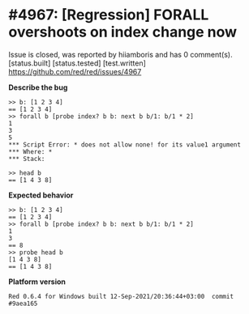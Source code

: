 
#4967: [Regression] FORALL overshoots on index change now
================================================================================
Issue is closed, was reported by hiiamboris and has 0 comment(s).
[status.built] [status.tested] [test.written]
<https://github.com/red/red/issues/4967>

**Describe the bug**
```
>> b: [1 2 3 4]
== [1 2 3 4]
>> forall b [probe index? b b: next b b/1: b/1 * 2]
1
3
5
*** Script Error: * does not allow none! for its value1 argument
*** Where: *
*** Stack:

>> head b
== [1 4 3 8]
```

**Expected behavior**
```
>> b: [1 2 3 4]
== [1 2 3 4]
>> forall b [probe index? b b: next b b/1: b/1 * 2]
1
3
== 8
>> probe head b
[1 4 3 8]
== [1 4 3 8]
```

**Platform version**
```
Red 0.6.4 for Windows built 12-Sep-2021/20:36:44+03:00  commit #9aea165
```



